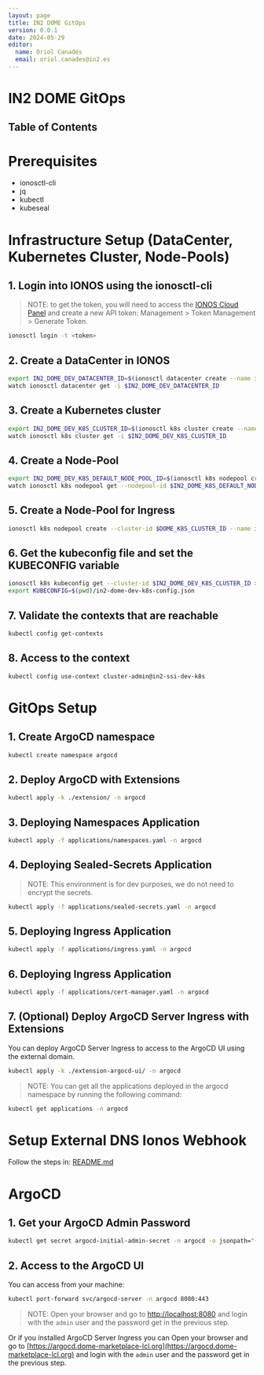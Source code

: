 ```yaml
---
layout: page
title: IN2 DOME GitOps
version: 0.0.1
date: 2024-05-29
editor:
  name: Oriol Canadés
  email: oriol.canades@in2.es 
---
```


<h1>IN2 DOME GitOps</h1>

<h2>Table of Contents</h2>

# Prerequisites

- ionosctl-cli
- jq
- kubectl
- kubeseal

# Infrastructure Setup (DataCenter, Kubernetes Cluster, Node-Pools)

## 1. Login into IONOS using the ionosctl-cli

> NOTE: to get the token, you will need to access the [IONOS Cloud Panel](https://dcd.ionos.com/) and create a new API
> token: Management > Token Management > Generate Token.

```bash
ionosctl login -t <token>
```

## 2. Create a DataCenter in IONOS

```bash
export IN2_DOME_DEV_DATACENTER_ID=$(ionosctl datacenter create --name in2-ssi-dev -o json | jq -r '.items[0].id')
watch ionosctl datacenter get -i $IN2_DOME_DEV_DATACENTER_ID
```

## 3. Create a Kubernetes cluster

```bash
export IN2_DOME_DEV_K8S_CLUSTER_ID=$(ionosctl k8s cluster create --name in2-ssi-dev-k8s -o json | jq -r '.items[0].id')
watch ionosctl k8s cluster get -i $IN2_DOME_DEV_K8S_CLUSTER_ID
```

## 4. Create a Node-Pool

```bash
export IN2_DOME_DEV_K8S_DEFAULT_NODE_POOL_ID=$(ionosctl k8s nodepool create --cluster-id $DOME_K8S_CLUSTER_ID --name default-pool --node-count 4 --ram 32768 --storage-size 100 --storage-type SSD --datacenter-id $DOME_DATACENTER_ID --cpu-family "INTEL_SKYLAKE"  -o json | jq -r '.items[0].id')
watch ionosctl k8s nodepool get --nodepool-id $IN2_DOME_K8S_DEFAULT_NODEPOOL_ID --cluster-id $IN2_DOME_DEV_K8S_CLUSTER_ID
```

## 5. Create a Node-Pool for Ingress

```bash
ionosctl k8s nodepool create --cluster-id $DOME_K8S_CLUSTER_ID --name ingress-pool --node-count 1 --ram 4096 --storage-size 10 --storage-type SSD --datacenter-id $DOME_DATACENTER_ID --cpu-family "INTEL_SKYLAKE" --labels nodepool=ingress
```

## 6. Get the kubeconfig file and set the KUBECONFIG variable

```bash
ionosctl k8s kubeconfig get --cluster-id $IN2_DOME_DEV_K8S_CLUSTER_ID > in2-dome-dev-k8s-config.json
export KUBECONFIG=$(pwd)/in2-dome-dev-k8s-config.json
```

## 7. Validate the contexts that are reachable

```bash
kubectl config get-contexts
```

## 8. Access to the context

```bash
kubectl config use-context cluster-admin@in2-ssi-dev-k8s
```

# GitOps Setup

## 1. Create ArgoCD namespace

```bash
kubectl create namespace argocd
```

## 2. Deploy ArgoCD with Extensions

```bash
kubectl apply -k ./extension/ -n argocd
```

## 3. Deploying Namespaces Application

```bash
kubectl apply -f applications/namespaces.yaml -n argocd
```

## 4. Deploying Sealed-Secrets Application

> NOTE: This environment is for dev purposes, we do not need to encrypt the secrets.

```bash
kubectl apply -f applications/sealed-secrets.yaml -n argocd
```

## 5. Deploying Ingress Application

```bash
kubectl apply -f applications/ingress.yaml -n argocd
```

## 6. Deploying Ingress Application

```bash
kubectl apply -f applications/cert-manager.yaml -n argocd
```

## 7. (Optional) Deploy ArgoCD Server Ingress with Extensions

You can deploy ArgoCD Server Ingress to access to the ArgoCD UI using the external domain.

```bash
kubectl apply -k ./extension-argocd-ui/ -n argocd
```

> NOTE: You can get all the applications deployed in the argocd namespace by running the following command:

```bash
kubectl get applications -n argocd
```

# Setup External DNS Ionos Webhook

Follow the steps in: [README.md](doc%2Fexternal-dns-ionos-webhook%2FREADME.md)

# ArgoCD

## 1. Get your ArgoCD Admin Password

```bash
kubectl get secret argocd-initial-admin-secret -n argocd -o jsonpath="{.data.password}" | base64 -d
```

## 2. Access to the ArgoCD UI

You can access from your machine:

```bash
kubectl port-forward svc/argocd-server -n argocd 8080:443
```

> NOTE: Open your browser and go to [http://localhost:8080](http://localhost:8080) and login with the `admin` user and
> the password get in the previous step.

Or if you installed ArgoCD Server Ingress you can Open your browser and go to
[https://argocd.dome-marketplace-lcl.org](https://argocd.dome-marketplace-lcl.org) and login with the `admin` user and
the password get in the previous step.
